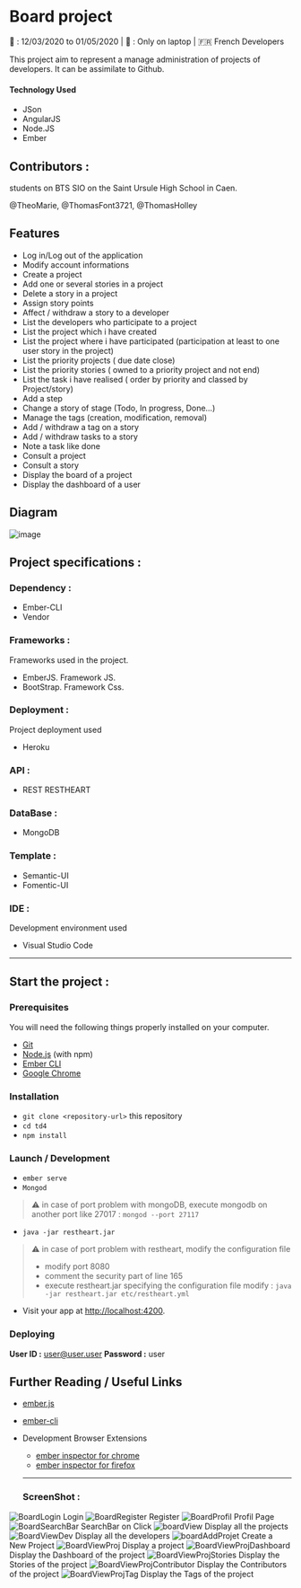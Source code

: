 # Board project
:date: : 12/03/2020 to 01/05/2020 | :no_mobile_phones: : Only on laptop | :fr: French Developers

This project aim to represent a manage administration of projects of developers. It can be assimilate to Github.

#### Technology Used
- JSon
- AngularJS
- Node.JS
- Ember

## Contributors :
students on BTS SIO on the Saint Ursule High School in Caen.

@TheoMarie, @ThomasFont3721, @ThomasHolley

## Features

- Log in/Log out of the application
- Modify account informations
- Create a project
- Add one or several stories in a project
- Delete a story in a project
- Assign story points
- Affect / withdraw a story to a developer
- List the developers who participate to a project
- List the project which i have created
- List the project where i have participated (participation at least to one user story in the project)
- List the priority projects ( due date close)
- List the priority stories ( owned to a priority project and not end)
- List the task i have realised ( order by priority and classed by Project/story)
- Add a step
- Change a story of stage (Todo, In progress, Done…)
- Manage the tags (creation, modification, removal)
- Add / withdraw a tag on a story
- Add / withdraw tasks to a story
- Note a task like done
- Consult a project
- Consult a story
- Display the board of a project
- Display the dashboard of a user

## Diagram

![image](https://user-images.githubusercontent.com/55082849/80465049-f7fec980-893a-11ea-9188-d3a27a51ace9.png)


## Project specifications :

### Dependency :

- Ember-CLI
- Vendor

### Frameworks :
Frameworks used in the project.

- EmberJS. Framework JS.
- BootStrap. Framework Css.

### Deployment :
Project deployment used

- Heroku

### API :

- REST RESTHEART

### DataBase :

- MongoDB

### Template :

- Semantic-UI
- Fomentic-UI

### IDE :
Development environment used

- Visual Studio Code

----------------------------------------------------------------------------------------------
## Start the project :

###  Prerequisites

You will need the following things properly installed on your computer.

* [Git](https://git-scm.com/)
* [Node.js](https://nodejs.org/) (with npm)
* [Ember CLI](https://ember-cli.com/)
* [Google Chrome](https://google.com/chrome/)

###  Installation

* `git clone <repository-url>` this repository
* `cd td4`
* `npm install`

###  Launch / Development

* `ember serve`
* `Mongod`
> :warning: in case of port problem with mongoDB, execute mongodb on another port like 27017 : `mongod --port 27117`
* `java -jar restheart.jar`
> :warning: in case of port problem with restheart, modify the configuration file
>  - modify port 8080
>  - comment the security part of line 165
>  - execute restheart.jar specifying the configuration file modify : `java -jar restheart.jar etc/restheart.yml`

* Visit your app at [http://localhost:4200](http://localhost:4200).


### Deploying

**User ID :** user@user.user 
**Password :** user

## Further Reading / Useful Links

* [ember.js](https://emberjs.com/)
* [ember-cli](https://ember-cli.com/)
* Development Browser Extensions
  * [ember inspector for chrome](https://chrome.google.com/webstore/detail/ember-inspector/bmdblncegkenkacieihfhpjfppoconhi)
  * [ember inspector for firefox](https://addons.mozilla.org/en-US/firefox/addon/ember-inspector/)
  
  -----------------------------------------------------------------------------------------------------------------------
  
  ### ScreenShot :
![BoardLogin](https://user-images.githubusercontent.com/55082849/81183683-c081c400-8faf-11ea-8b87-a9086cf94b82.PNG)
Login
![BoardRegister](https://user-images.githubusercontent.com/55082849/81183688-c11a5a80-8faf-11ea-9dfd-f3b460a0aba5.PNG)
Register
![BoardProfil](https://user-images.githubusercontent.com/55082849/81183686-c081c400-8faf-11ea-8535-ccd10cb8fb52.PNG)
Profil Page
![BoardSearchBar](https://user-images.githubusercontent.com/55082849/81183690-c1b2f100-8faf-11ea-941a-f89922675be8.PNG)
SearchBar on Click
![boardView](https://user-images.githubusercontent.com/55082849/81183693-c24b8780-8faf-11ea-9448-166640810fdf.PNG)
Display all the projects
![BoardViewDev](https://user-images.githubusercontent.com/55082849/81183696-c2e41e00-8faf-11ea-9b9f-c6ce1aaf65fd.PNG)
Display all the developers
![boardAddProjet](https://user-images.githubusercontent.com/55082849/81183680-bfe92d80-8faf-11ea-9c5a-29e03b52258b.PNG)
Create a New Project
![BoardViewProj](https://user-images.githubusercontent.com/55082849/81183698-c37cb480-8faf-11ea-98e4-8e7bf2df0cd1.PNG)
Display a project
![BoardViewProjDashboard](https://user-images.githubusercontent.com/55082849/81183709-c677a500-8faf-11ea-803f-9568a53aaa99.PNG)
Display the Dashboard of the project
![BoardViewProjStories](https://user-images.githubusercontent.com/55082849/81183714-c7103b80-8faf-11ea-9fa2-277bb5951426.PNG)
Display the Stories of the project
![BoardViewProjContributor](https://user-images.githubusercontent.com/55082849/81183700-c37cb480-8faf-11ea-8295-c0d5e6368ca5.PNG)
Display the Contributors of the project
![BoardViewProjTag](https://user-images.githubusercontent.com/55082849/81183717-c7a8d200-8faf-11ea-93b9-0c97422a20b9.PNG)
Display the Tags of the project
